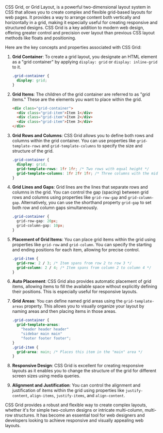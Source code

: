 CSS Grid, or Grid Layout, is a powerful two-dimensional layout system in CSS that allows you to create complex and flexible grid-based layouts for web pages. It provides a way to arrange content both vertically and horizontally in a grid, making it especially useful for creating responsive and structured designs. CSS Grid is a key addition to modern web design, offering greater control and precision over layout than previous CSS layout methods like floats and positioning.

Here are the key concepts and properties associated with CSS Grid:

1. **Grid Container**: To create a grid layout, you designate an HTML element as a "grid container" by applying `display: grid` or `display: inline-grid` to it.

   ```css
   .grid-container {
     display: grid;
   }
   ```

2. **Grid Items**: The children of the grid container are referred to as "grid items." These are the elements you want to place within the grid.

   ```html
   <div class="grid-container">
     <div class="grid-item">Item 1</div>
     <div class="grid-item">Item 2</div>
     <div class="grid-item">Item 3</div>
   </div>
   ```

3. **Grid Rows and Columns**: CSS Grid allows you to define both rows and columns within the grid container. You can use properties like `grid-template-rows` and `grid-template-columns` to specify the size and structure of the grid.

   ```css
   .grid-container {
     display: grid;
     grid-template-rows: 1fr 1fr; /* Two rows with equal height */
     grid-template-columns: 1fr 2fr 1fr; /* Three columns with the middle one twice as wide */
   }
   ```

4. **Grid Lines and Gaps**: Grid lines are the lines that separate rows and columns in the grid. You can control the gap (spacing) between grid rows and columns using properties like `grid-row-gap` and `grid-column-gap`. Alternatively, you can use the shorthand property `grid-gap` to set both row and column gaps simultaneously.

   ```css
   .grid-container {
     grid-row-gap: 20px;
     grid-column-gap: 10px;
   }
   ```

5. **Placement of Grid Items**: You can place grid items within the grid using properties like `grid-row` and `grid-column`. You can specify the starting and ending positions for each item, allowing for precise control.

   ```css
   .grid-item {
     grid-row: 2 / 3; /* Item spans from row 2 to row 3 */
     grid-column: 2 / 4; /* Item spans from column 2 to column 4 */
   }
   ```

6. **Auto Placement**: CSS Grid also provides automatic placement of grid items, allowing items to fill the available space without explicitly defining their positions. This is especially useful for responsive layouts.

7. **Grid Areas**: You can define named grid areas using the `grid-template-areas` property. This allows you to visually organize your layout by naming areas and then placing items in those areas.

   ```css
   .grid-container {
     grid-template-areas:
       "header header header"
       "sidebar main main"
       "footer footer footer";
   }
   .grid-item {
     grid-area: main; /* Places this item in the "main" area */
   }
   ```

8. **Responsive Design**: CSS Grid is excellent for creating responsive layouts as it enables you to change the structure of the grid for different screen sizes using media queries.

9. **Alignment and Justification**: You can control the alignment and justification of items within the grid using properties like `justify-content`, `align-items`, `justify-items`, and `align-content`.

CSS Grid provides a robust and flexible way to create complex layouts, whether it's for simple two-column designs or intricate multi-column, multi-row structures. It has become an essential tool for web designers and developers looking to achieve responsive and visually appealing web layouts.